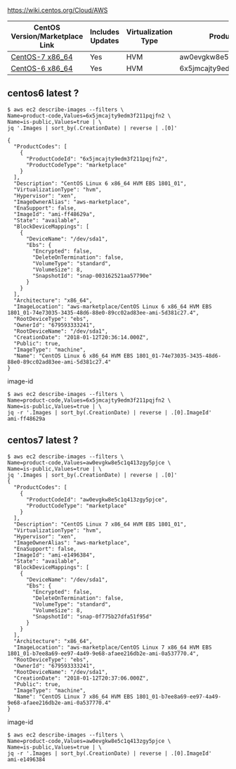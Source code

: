 
https://wiki.centos.org/Cloud/AWS


| CentOS Version/Marketplace Link | Includes Updates | Virtualization Type | Product Code              |
|---------------------------------|------------------|---------------------|---------------------------|
| [CentOS-7 x86_64](https://aws.amazon.com/marketplace/pp/B00O7WM7QW)                 | Yes              | HVM                 | aw0evgkw8e5c1q413zgy5pjce |
| [CentOS-6 x86_64](https://aws.amazon.com/marketplace/pp/B00NQAYLWO)                 | Yes              | HVM                 | 6x5jmcajty9edm3f211pqjfn2 |


centos6 latest ?
-------------------
```
$ aws ec2 describe-images --filters \
Name=product-code,Values=6x5jmcajty9edm3f211pqjfn2 \
Name=is-public,Values=true | \
jq '.Images | sort_by(.CreationDate) | reverse | .[0]'

{
  "ProductCodes": [
    {
      "ProductCodeId": "6x5jmcajty9edm3f211pqjfn2",
      "ProductCodeType": "marketplace"
    }
  ],
  "Description": "CentOS Linux 6 x86_64 HVM EBS 1801_01",
  "VirtualizationType": "hvm",
  "Hypervisor": "xen",
  "ImageOwnerAlias": "aws-marketplace",
  "EnaSupport": false,
  "ImageId": "ami-ff48629a",
  "State": "available",
  "BlockDeviceMappings": [
    {
      "DeviceName": "/dev/sda1",
      "Ebs": {
        "Encrypted": false,
        "DeleteOnTermination": false,
        "VolumeType": "standard",
        "VolumeSize": 8,
        "SnapshotId": "snap-003162521aa57790e"
      }
    }
  ],
  "Architecture": "x86_64",
  "ImageLocation": "aws-marketplace/CentOS Linux 6 x86_64 HVM EBS 1801_01-74e73035-3435-48d6-88e0-89cc02ad83ee-ami-5d381c27.4",
  "RootDeviceType": "ebs",
  "OwnerId": "679593333241",
  "RootDeviceName": "/dev/sda1",
  "CreationDate": "2018-01-12T20:36:14.000Z",
  "Public": true,
  "ImageType": "machine",
  "Name": "CentOS Linux 6 x86_64 HVM EBS 1801_01-74e73035-3435-48d6-88e0-89cc02ad83ee-ami-5d381c27.4"
}
```

image-id
```
$ aws ec2 describe-images --filters \
Name=product-code,Values=6x5jmcajty9edm3f211pqjfn2 \
Name=is-public,Values=true | \
jq -r '.Images | sort_by(.CreationDate) | reverse | .[0].ImageId'
ami-ff48629a
```



centos7 latest ?
-------------------
```
$ aws ec2 describe-images --filters \
Name=product-code,Values=aw0evgkw8e5c1q413zgy5pjce \
Name=is-public,Values=true | \
jq '.Images | sort_by(.CreationDate) | reverse | .[0]'
{
  "ProductCodes": [
    {
      "ProductCodeId": "aw0evgkw8e5c1q413zgy5pjce",
      "ProductCodeType": "marketplace"
    }
  ],
  "Description": "CentOS Linux 7 x86_64 HVM EBS 1801_01",
  "VirtualizationType": "hvm",
  "Hypervisor": "xen",
  "ImageOwnerAlias": "aws-marketplace",
  "EnaSupport": false,
  "ImageId": "ami-e1496384",
  "State": "available",
  "BlockDeviceMappings": [
    {
      "DeviceName": "/dev/sda1",
      "Ebs": {
        "Encrypted": false,
        "DeleteOnTermination": false,
        "VolumeType": "standard",
        "VolumeSize": 8,
        "SnapshotId": "snap-0f775b27dfa51f95d"
      }
    }
  ],
  "Architecture": "x86_64",
  "ImageLocation": "aws-marketplace/CentOS Linux 7 x86_64 HVM EBS 1801_01-b7ee8a69-ee97-4a49-9e68-afaee216db2e-ami-0a537770.4",
  "RootDeviceType": "ebs",
  "OwnerId": "679593333241",
  "RootDeviceName": "/dev/sda1",
  "CreationDate": "2018-01-12T20:37:06.000Z",
  "Public": true,
  "ImageType": "machine",
  "Name": "CentOS Linux 7 x86_64 HVM EBS 1801_01-b7ee8a69-ee97-4a49-9e68-afaee216db2e-ami-0a537770.4"
}
```


image-id
```
$ aws ec2 describe-images --filters \
Name=product-code,Values=aw0evgkw8e5c1q413zgy5pjce \
Name=is-public,Values=true | \
jq -r '.Images | sort_by(.CreationDate) | reverse | .[0].ImageId'
ami-e1496384
```
